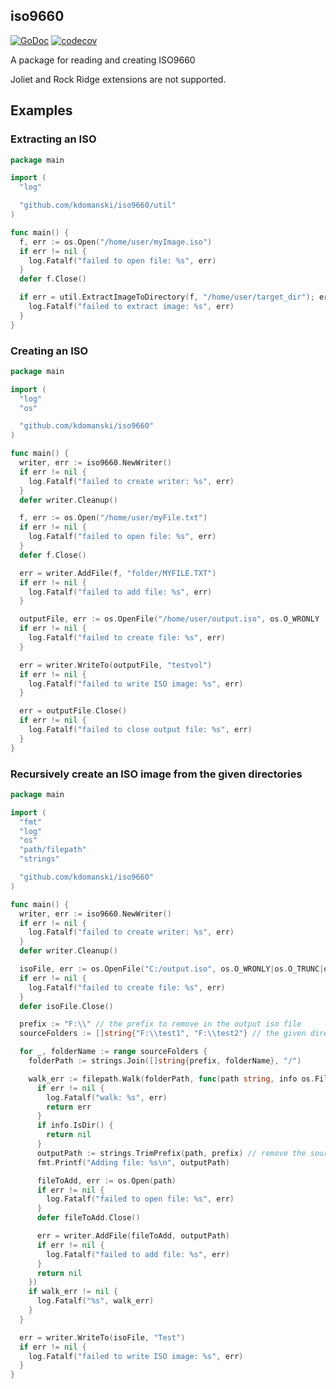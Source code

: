 ## iso9660
[![GoDoc](https://godoc.org/github.com/kdomanski/iso9660?status.svg)](https://godoc.org/github.com/kdomanski/iso9660)
[![codecov](https://codecov.io/gh/kdomanski/iso9660/branch/master/graph/badge.svg?token=14MJSZYZ24)](https://codecov.io/gh/kdomanski/iso9660)

A package for reading and creating ISO9660

Joliet and Rock Ridge extensions are not supported.

## Examples

### Extracting an ISO

```go
package main

import (
  "log"

  "github.com/kdomanski/iso9660/util"
)

func main() {
  f, err := os.Open("/home/user/myImage.iso")
  if err != nil {
    log.Fatalf("failed to open file: %s", err)
  }
  defer f.Close()

  if err = util.ExtractImageToDirectory(f, "/home/user/target_dir"); err != nil {
    log.Fatalf("failed to extract image: %s", err)
  }
}
```

### Creating an ISO

```go
package main

import (
  "log"
  "os"

  "github.com/kdomanski/iso9660"
)

func main() {
  writer, err := iso9660.NewWriter()
  if err != nil {
    log.Fatalf("failed to create writer: %s", err)
  }
  defer writer.Cleanup()

  f, err := os.Open("/home/user/myFile.txt")
  if err != nil {
    log.Fatalf("failed to open file: %s", err)
  }
  defer f.Close()

  err = writer.AddFile(f, "folder/MYFILE.TXT")
  if err != nil {
    log.Fatalf("failed to add file: %s", err)
  }

  outputFile, err := os.OpenFile("/home/user/output.iso", os.O_WRONLY | os.O_TRUNC | os.O_CREATE, 0644)
  if err != nil {
    log.Fatalf("failed to create file: %s", err)
  }

  err = writer.WriteTo(outputFile, "testvol")
  if err != nil {
    log.Fatalf("failed to write ISO image: %s", err)
  }

  err = outputFile.Close()
  if err != nil {
    log.Fatalf("failed to close output file: %s", err)
  }
}
```

### Recursively create an ISO image from the given directories

```go
package main

import (
  "fmt"
  "log"
  "os"
  "path/filepath"
  "strings"

  "github.com/kdomanski/iso9660"
)

func main() {
  writer, err := iso9660.NewWriter()
  if err != nil {
    log.Fatalf("failed to create writer: %s", err)
  }
  defer writer.Cleanup()

  isoFile, err := os.OpenFile("C:/output.iso", os.O_WRONLY|os.O_TRUNC|os.O_CREATE, 0644)
  if err != nil {
    log.Fatalf("failed to create file: %s", err)
  }
  defer isoFile.Close()

  prefix := "F:\\" // the prefix to remove in the output iso file
  sourceFolders := []string{"F:\\test1", "F:\\test2"} // the given directories to create an ISO file from

  for _, folderName := range sourceFolders {
    folderPath := strings.Join([]string{prefix, folderName}, "/")

    walk_err := filepath.Walk(folderPath, func(path string, info os.FileInfo, err error) error {
      if err != nil {
        log.Fatalf("walk: %s", err)
        return err
      }
      if info.IsDir() {
        return nil
      }
      outputPath := strings.TrimPrefix(path, prefix) // remove the source drive name
      fmt.Printf("Adding file: %s\n", outputPath)

      fileToAdd, err := os.Open(path)
      if err != nil {
        log.Fatalf("failed to open file: %s", err)
      }
      defer fileToAdd.Close()

      err = writer.AddFile(fileToAdd, outputPath)
      if err != nil {
        log.Fatalf("failed to add file: %s", err)
      }
      return nil
    })
    if walk_err != nil {
      log.Fatalf("%s", walk_err)
    }
  }

  err = writer.WriteTo(isoFile, "Test")
  if err != nil {
    log.Fatalf("failed to write ISO image: %s", err)
  }
}
```
